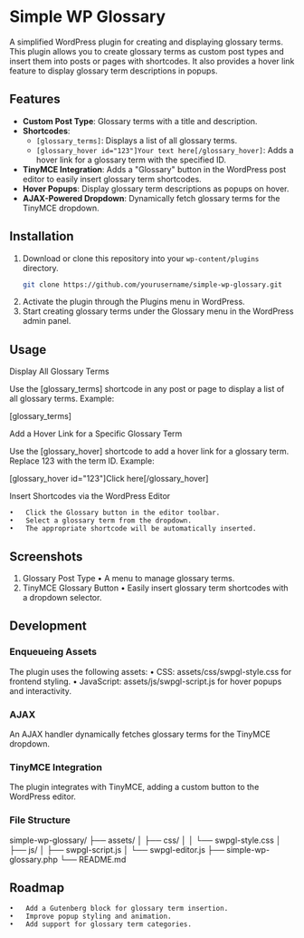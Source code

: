 # Simple WP Glossary

A simplified WordPress plugin for creating and displaying glossary terms. This plugin allows you to create glossary terms as custom post types and insert them into posts or pages with shortcodes. It also provides a hover link feature to display glossary term descriptions in popups.

## Features

- **Custom Post Type**: Glossary terms with a title and description.
- **Shortcodes**:
  - `[glossary_terms]`: Displays a list of all glossary terms.
  - `[glossary_hover id="123"]Your text here[/glossary_hover]`: Adds a hover link for a glossary term with the specified ID.
- **TinyMCE Integration**: Adds a "Glossary" button in the WordPress post editor to easily insert glossary term shortcodes.
- **Hover Popups**: Display glossary term descriptions as popups on hover.
- **AJAX-Powered Dropdown**: Dynamically fetch glossary terms for the TinyMCE dropdown.

## Installation

1. Download or clone this repository into your `wp-content/plugins` directory.
   ```bash
   git clone https://github.com/yourusername/simple-wp-glossary.git

2.	Activate the plugin through the Plugins menu in WordPress.
3.	Start creating glossary terms under the Glossary menu in the WordPress admin panel.

## Usage

Display All Glossary Terms

Use the [glossary_terms] shortcode in any post or page to display a list of all glossary terms. Example:

[glossary_terms]

Add a Hover Link for a Specific Glossary Term

Use the [glossary_hover] shortcode to add a hover link for a glossary term. Replace 123 with the term ID. Example:

[glossary_hover id="123"]Click here[/glossary_hover]

Insert Shortcodes via the WordPress Editor

	•	Click the Glossary button in the editor toolbar.
	•	Select a glossary term from the dropdown.
	•	The appropriate shortcode will be automatically inserted.

## Screenshots

1.	Glossary Post Type
•	A menu to manage glossary terms.
2.	TinyMCE Glossary Button
•	Easily insert glossary term shortcodes with a dropdown selector.

## Development

### Enqueueing Assets

The plugin uses the following assets:
	•	CSS: assets/css/swpgl-style.css for frontend styling.
	•	JavaScript: assets/js/swpgl-script.js for hover popups and interactivity.

### AJAX

An AJAX handler dynamically fetches glossary terms for the TinyMCE dropdown.

### TinyMCE Integration

The plugin integrates with TinyMCE, adding a custom button to the WordPress editor.

### File Structure

simple-wp-glossary/
├── assets/
│   ├── css/
│   │   └── swpgl-style.css
│   ├── js/
│       ├── swpgl-script.js
│       └── swpgl-editor.js
├── simple-wp-glossary.php
└── README.md

## Roadmap

	•	Add a Gutenberg block for glossary term insertion.
	•	Improve popup styling and animation.
	•	Add support for glossary term categories.
